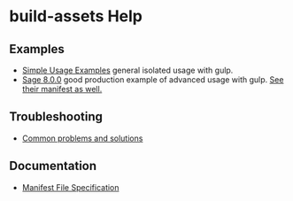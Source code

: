 # build-assets Help

## Examples

- [Simple Usage Examples](examples.md) general isolated usage with gulp.
- [Sage 8.0.0](https://github.com/roots/roots/blob/8.0.0/gulpfile.js) good
    production example of advanced usage with gulp. [See their manifest as
    well.](https://github.com/roots/roots/blob/8.0.0/assets/manifest.json)

## Troubleshooting

- [Common problems and solutions](troubleshooting.md)

## Documentation

- [Manifest File Specification](spec.md)
